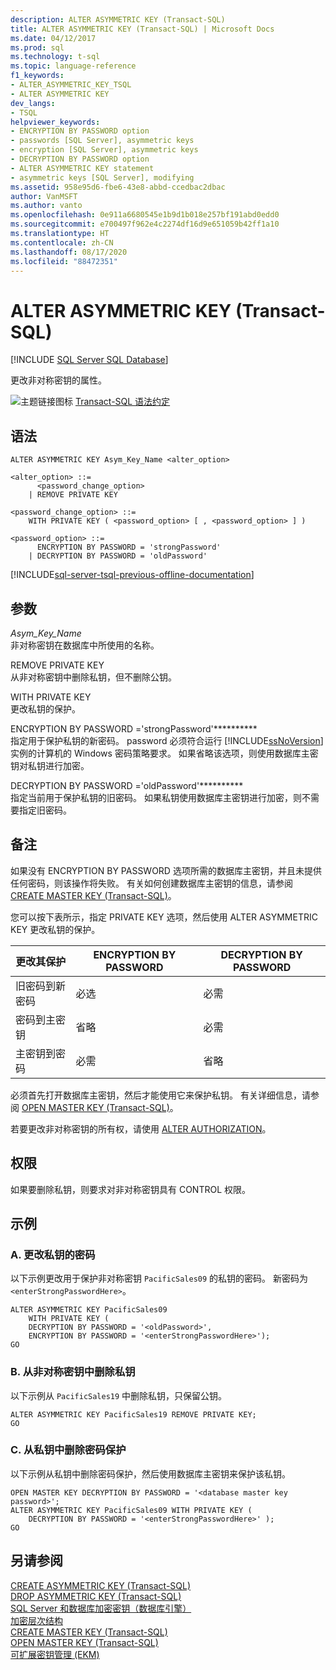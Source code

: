 ```yaml
---
description: ALTER ASYMMETRIC KEY (Transact-SQL)
title: ALTER ASYMMETRIC KEY (Transact-SQL) | Microsoft Docs
ms.date: 04/12/2017
ms.prod: sql
ms.technology: t-sql
ms.topic: language-reference
f1_keywords:
- ALTER_ASYMMETRIC_KEY_TSQL
- ALTER ASYMMETRIC KEY
dev_langs:
- TSQL
helpviewer_keywords:
- ENCRYPTION BY PASSWORD option
- passwords [SQL Server], asymmetric keys
- encryption [SQL Server], asymmetric keys
- DECRYPTION BY PASSWORD option
- ALTER ASYMMETRIC KEY statement
- asymmetric keys [SQL Server], modifying
ms.assetid: 958e95d6-fbe6-43e8-abbd-ccedbac2dbac
author: VanMSFT
ms.author: vanto
ms.openlocfilehash: 0e911a6680545e1b9d1b018e257bf191abd0edd0
ms.sourcegitcommit: e700497f962e4c2274df16d9e651059b42ff1a10
ms.translationtype: HT
ms.contentlocale: zh-CN
ms.lasthandoff: 08/17/2020
ms.locfileid: "88472351"
---
```

# <a name="alter-asymmetric-key-transact-sql"></a>ALTER ASYMMETRIC KEY (Transact-SQL)
[!INCLUDE [SQL Server SQL Database](../../includes/applies-to-version/sql-asdb.md)]

  更改非对称密钥的属性。  
  
 ![主题链接图标](../../database-engine/configure-windows/media/topic-link.gif "“主题链接”图标") [Transact-SQL 语法约定](../../t-sql/language-elements/transact-sql-syntax-conventions-transact-sql.md)  
  
## <a name="syntax"></a>语法  
  
```syntaxsql
ALTER ASYMMETRIC KEY Asym_Key_Name <alter_option>  
  
<alter_option> ::=  
      <password_change_option>   
    | REMOVE PRIVATE KEY   

<password_change_option> ::=  
    WITH PRIVATE KEY ( <password_option> [ , <password_option> ] )  

<password_option> ::=  
      ENCRYPTION BY PASSWORD = 'strongPassword'  
    | DECRYPTION BY PASSWORD = 'oldPassword'  
```  
  
[!INCLUDE[sql-server-tsql-previous-offline-documentation](../../includes/sql-server-tsql-previous-offline-documentation.md)]

## <a name="arguments"></a>参数
 *Asym_Key_Name*  
 非对称密钥在数据库中所使用的名称。  
  
 REMOVE PRIVATE KEY   
 从非对称密钥中删除私钥，但不删除公钥。  
  
 WITH PRIVATE KEY  
 更改私钥的保护。  
  
 ENCRYPTION BY PASSWORD ='strongPassword'**********  
 指定用于保护私钥的新密码。 password 必须符合运行 [!INCLUDE[ssNoVersion](../../includes/ssnoversion-md.md)] 实例的计算机的 Windows 密码策略要求。 如果省略该选项，则使用数据库主密钥对私钥进行加密。  
  
 DECRYPTION BY PASSWORD ='oldPassword'**********  
 指定当前用于保护私钥的旧密码。 如果私钥使用数据库主密钥进行加密，则不需要指定旧密码。  
  
## <a name="remarks"></a>备注  
 如果没有 ENCRYPTION BY PASSWORD 选项所需的数据库主密钥，并且未提供任何密码，则该操作将失败。 有关如何创建数据库主密钥的信息，请参阅 [CREATE MASTER KEY (Transact-SQL)](../../t-sql/statements/create-master-key-transact-sql.md)。  
  
 您可以按下表所示，指定 PRIVATE KEY 选项，然后使用 ALTER ASYMMETRIC KEY 更改私钥的保护。  
  
|更改其保护|ENCRYPTION BY PASSWORD|DECRYPTION BY PASSWORD|  
|----------------------------|----------------------------|----------------------------|  
|旧密码到新密码|必选|必需|  
|密码到主密钥|省略|必需|  
|主密钥到密码|必需|省略|  
  
 必须首先打开数据库主密钥，然后才能使用它来保护私钥。 有关详细信息，请参阅 [OPEN MASTER KEY (Transact-SQL)](../../t-sql/statements/open-master-key-transact-sql.md)。  
  
 若要更改非对称密钥的所有权，请使用 [ALTER AUTHORIZATION](../../t-sql/statements/alter-authorization-transact-sql.md)。  
  
## <a name="permissions"></a>权限  
 如果要删除私钥，则要求对非对称密钥具有 CONTROL 权限。  
  
## <a name="examples"></a>示例  
  
### <a name="a-changing-the-password-of-the-private-key"></a>A. 更改私钥的密码  
 以下示例更改用于保护非对称密钥 `PacificSales09` 的私钥的密码。 新密码为 `<enterStrongPasswordHere>`。  
  
```  
ALTER ASYMMETRIC KEY PacificSales09   
    WITH PRIVATE KEY (  
    DECRYPTION BY PASSWORD = '<oldPassword>',  
    ENCRYPTION BY PASSWORD = '<enterStrongPasswordHere>');  
GO  
```  
  
### <a name="b-removing-the-private-key-from-an-asymmetric-key"></a>B. 从非对称密钥中删除私钥  
 以下示例从 `PacificSales19` 中删除私钥，只保留公钥。  
  
```  
ALTER ASYMMETRIC KEY PacificSales19 REMOVE PRIVATE KEY;  
GO  
```  
  
### <a name="c-removing-password-protection-from-a-private-key"></a>C. 从私钥中删除密码保护  
 以下示例从私钥中删除密码保护，然后使用数据库主密钥来保护该私钥。  
  
```  
OPEN MASTER KEY DECRYPTION BY PASSWORD = '<database master key password>';  
ALTER ASYMMETRIC KEY PacificSales09 WITH PRIVATE KEY (  
    DECRYPTION BY PASSWORD = '<enterStrongPasswordHere>' );  
GO  
```  
  
## <a name="see-also"></a>另请参阅  
 [CREATE ASYMMETRIC KEY &#40;Transact-SQL&#41;](../../t-sql/statements/create-asymmetric-key-transact-sql.md)   
 [DROP ASYMMETRIC KEY (Transact-SQL)](../../t-sql/statements/drop-asymmetric-key-transact-sql.md)   
 [SQL Server 和数据库加密密钥（数据库引擎）](../../relational-databases/security/encryption/sql-server-and-database-encryption-keys-database-engine.md)   
 [加密层次结构](../../relational-databases/security/encryption/encryption-hierarchy.md)   
 [CREATE MASTER KEY (Transact-SQL)](../../t-sql/statements/create-master-key-transact-sql.md)   
 [OPEN MASTER KEY (Transact-SQL)](../../t-sql/statements/open-master-key-transact-sql.md)   
 [可扩展密钥管理 &#40;EKM&#41;](../../relational-databases/security/encryption/extensible-key-management-ekm.md)  
  
  
